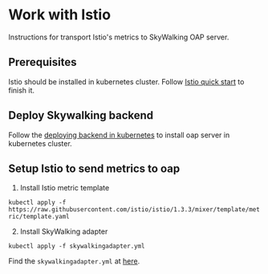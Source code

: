# Work with Istio

Instructions for transport Istio's metrics to SkyWalking OAP server.

## Prerequisites

Istio should be installed in kubernetes cluster. Follow [Istio quick start](https://istio.io/docs/setup/kubernetes/quick-start/)
to finish it.

## Deploy Skywalking backend

Follow the [deploying backend in kubernetes](../backend/backend-k8s.md) to install oap server in kubernetes cluster.

## Setup Istio to send metrics to oap

1. Install Istio metric template

`kubectl apply -f https://raw.githubusercontent.com/istio/istio/1.3.3/mixer/template/metric/template.yaml`

2. Install SkyWalking adapter

`kubectl apply -f skywalkingadapter.yml`

Find the `skywalkingadapter.yml` at [here](yaml/skywalkingadapter.yml).
